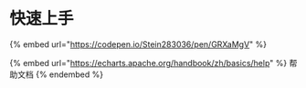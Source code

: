 # 快速上手

{% embed url="https://codepen.io/Stein283036/pen/GRXaMgV" %}

{% embed url="https://echarts.apache.org/handbook/zh/basics/help" %}
帮助文档
{% endembed %}
